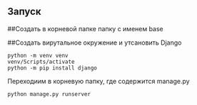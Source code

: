 ## Запуск
##Создать в корневой папке папку с именем base


##Создать вирутальное окружение и утсановить Django

```
python -m venv venv
venv/Scripts/activate
python -m pip install django
```
Переходиим в корневую папку, где содержится manage.py
```
python manage.py runserver
```
